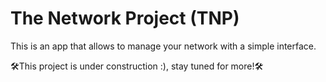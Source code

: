 # The Network Project (TNP)
This is an app that allows to manage your network with a simple interface.

🛠This project is under construction :), stay tuned for more!🛠
